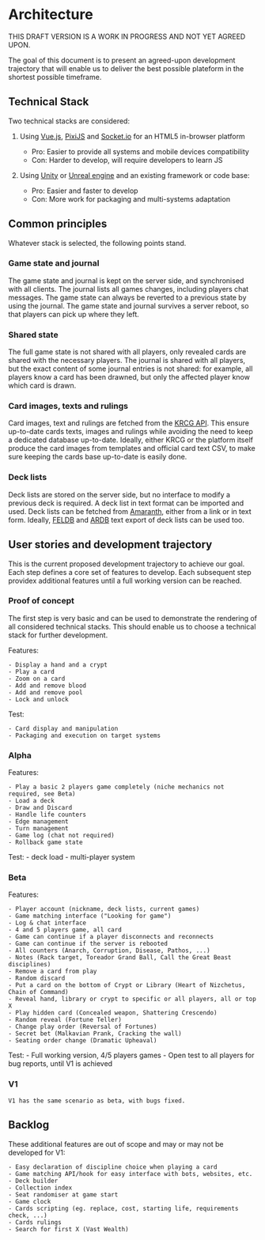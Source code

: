 # Architecture

THIS DRAFT VERSION IS A WORK IN PROGRESS AND NOT YET AGREED UPON.

The goal of this document is to present an agreed-upon development trajectory
that will enable us to deliver the best possible plateform in the shortest possible timeframe.

## Technical Stack

Two technical stacks are considered:

1. Using [Vue.js](https://vuejs.org), [PixiJS](https://www.pixijs.com) and [Socket.io](https://socket.io) for an HTML5 in-browser platform
    - Pro: Easier to provide all systems and mobile devices compatibility
    - Con: Harder to develop, will require developers to learn JS

2. Using [Unity](https://unity.com) or [Unreal engine](https://www.unrealengine.com) and an existing framework or code base:
    - Pro: Easier and faster to develop
    - Con: More work for packaging and multi-systems adaptation

## Common principles

Whatever stack is selected, the following points stand.

### Game state and journal

The game state and journal is kept on the server side, and synchronised with all clients.
The journal lists all games changes, including players chat messages.
The game state can always be reverted to a previous state by using the journal.
The game state and journal survives a server reboot, so that players can pick up where they left.

### Shared state

The full game state is not shared with all players, only revealed cards are shared with the necessary players.
The journal is shared with all players, but the exact content of some journal entries is not shared:
for example, all players know a card has been drawned, but only the affected player know which card is drawn.

### Card images, texts and rulings

Card images, text and rulings are fetched from the [KRCG API](https://api.krcg.org).
This ensure up-to-date cards texts, images and rulings while avoiding the need to keep a dedicated database up-to-date.
Ideally, either KRCG or the platform itself produce the card images from templates and official card text CSV,
to make sure keeping the cards base up-to-date is easily done.

### Deck lists

Deck lists are stored on the server side, but no interface to modify a previous deck is required.
A deck list in text format can be imported and used.
Deck lists can be fetched from [Amaranth](https://amaranth.vtes.co.nz), either from a link or in text form.
Ideally, [FELDB](https://app.assembla.com/spaces/korni/documents) and [ARDB](http://www.nongnu.org/anarchdb/)
text export of deck lists can be used too.

## User stories and development trajectory

This is the current proposed development trajectory to achieve our goal.
Each step defines a core set of features to develop.
Each subsequent step providex additional features until a full working version can be reached.

### Proof of concept

The first step is very basic and can be used to demonstrate the rendering of all considered technical stacks.
This should enable us to choose a technical stack for further development.

Features:

    - Display a hand and a crypt
    - Play a card
    - Zoom on a card
    - Add and remove blood
    - Add and remove pool
    - Lock and unlock

Test:

    - Card display and manipulation
    - Packaging and execution on target systems

### Alpha

Features:

    - Play a basic 2 players game completely (niche mechanics not required, see Beta)
    - Load a deck
    - Draw and Discard
    - Handle life counters
    - Edge management 
    - Turn management
    - Game log (chat not required)
    - Rollback game state

Test:
    - deck load
    - multi-player system

### Beta

Features:

    - Player account (nickname, deck lists, current games)
    - Game matching interface ("Looking for game")
    - Log & chat interface
    - 4 and 5 players game, all card 
    - Game can continue if a player disconnects and reconnects
    - Game can continue if the server is rebooted
    - All counters (Anarch, Corruption, Disease, Pathos, ...)
    - Notes (Rack target, Toreador Grand Ball, Call the Great Beast disciplines)
    - Remove a card from play
    - Random discard 
    - Put a card on the bottom of Crypt or Library (Heart of Nizchetus, Chain of Command)
    - Reveal hand, library or crypt to specific or all players, all or top X
    - Play hidden card (Concealed weapon, Shattering Crescendo)
    - Random reveal (Fortune Teller)
    - Change play order (Reversal of Fortunes)
    - Secret bet (Malkavian Prank, Cracking the wall)
    - Seating order change (Dramatic Upheaval)

Test:
    - Full working version, 4/5 players games
    - Open test to all players for bug reports, until V1 is achieved

### V1

    V1 has the same scenario as beta, with bugs fixed.

## Backlog

These additional features are out of scope and may or may not be developed for V1:

    - Easy declaration of discipline choice when playing a card
    - Game matching API/hook for easy interface with bots, websites, etc.
    - Deck builder
    - Collection index
    - Seat randomiser at game start
    - Game clock
    - Cards scripting (eg. replace, cost, starting life, requirements check, ...)
    - Cards rulings 
    - Search for first X (Vast Wealth)
